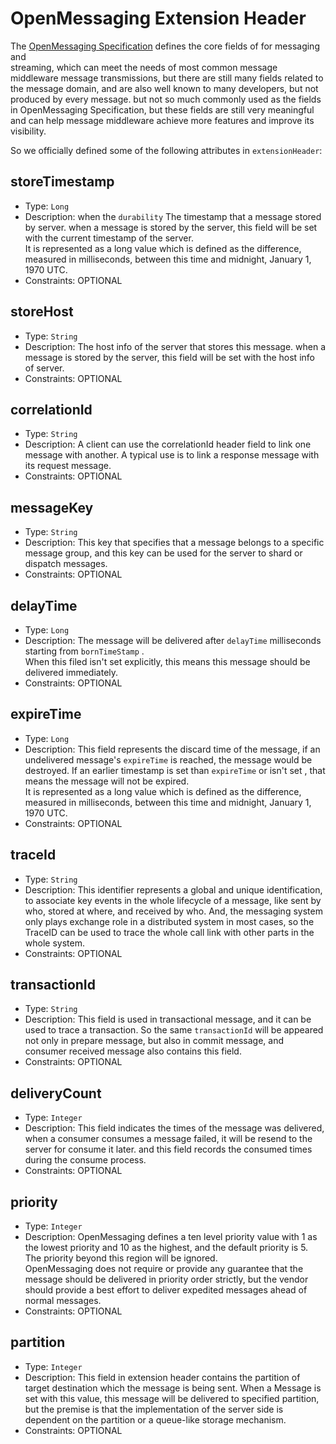 # OpenMessaging Extension Header
The [OpenMessaging Specification](./specification-schema.md) defines the core fields of for messaging and  
streaming, which can meet the needs of most common message middleware 
message transmissions, but there are still many fields related to the message 
domain, and are also well known to many developers, but not produced by every 
message. but not so much commonly used as the fields in OpenMessaging 
Specification, but these fields are still very meaningful and can help message 
middleware achieve more features and improve its visibility.       

So we officially defined some of the following attributes in `extensionHeader`: 

## storeTimestamp
   - Type: `Long` 
   - Description: when the `durability` The timestamp that a message stored by server. when a 
   message is stored by the server, this field will be set with the current 
   timestamp of the server.  
   It is represented as a long value which is defined as the difference, 
   measured in milliseconds, between this time and midnight, January 1, 1970 
   UTC.       
   - Constraints: OPTIONAL 
   
## storeHost
   - Type: `String`
   - Description: The host info of the server that stores this message. when a 
   message is stored by the server, this field will be set with the host info of 
   server.
   - Constraints: OPTIONAL
   
## correlationId
   - Type: `String`
   - Description: A client can use the correlationId header field to link one 
   message with another. A typical use is to link a response message with its 
   request message.
   - Constraints: OPTIONAL

## messageKey
   - Type: `String`
   - Description: This key that specifies that a message belongs to a specific 
   message group, and this key can be used for the server to shard or
     dispatch messages.
   - Constraints: OPTIONAL

## delayTime
   - Type: `Long`
   - Description: The message will be delivered after `delayTime` milliseconds 
   starting from `bornTimeStamp` .      
   When this filed isn't set explicitly, this means this message should be 
   delivered immediately.
   - Constraints: OPTIONAL
   
## expireTime
   - Type: `Long` 
   - Description: This field represents the discard time of the message, if an 
   undelivered message's `expireTime` is reached, the message would be 
   destroyed. If an earlier timestamp is set than `expireTime` or isn't set 
   , that means the message will not be expired.       
   It is represented as a long value which is defined as the difference, 
   measured in milliseconds, between this time and midnight, January 1, 1970 
   UTC.
   - Constraints: OPTIONAL
   
   
## traceId
   - Type: `String`
   - Description: This identifier represents a global and unique 
   identification, to associate key events in the whole lifecycle of a message,
   like sent by who, stored at where, and received by who. And, the messaging 
   system only plays exchange role in a distributed system in most cases,
   so the TraceID can be used to trace the whole call link with other parts in 
   the whole system.
   - Constraints: OPTIONAL

## transactionId
   - Type: `String`
   - Description: This field is used in transactional message, and it can be 
   used to trace a transaction. So the same `transactionId` will be appeared 
   not only in prepare message, but also in commit message, and consumer 
   received message also contains this field.
   - Constraints: OPTIONAL
   
## deliveryCount
   - Type: `Integer`
   - Description:  This field indicates the times of the message was 
   delivered, when a consumer consumes a message failed, it will be resend to 
   the server for consume it later. and this field records the consumed times 
   during the consume process.
   - Constraints: OPTIONAL
   
  
## priority
   - Type: `Integer`
   - Description: OpenMessaging defines a ten level priority value with 1 as 
   the lowest priority and 10 as the highest, and the default priority is 5. 
   The priority beyond this region will be ignored.      
   OpenMessaging does not require or provide any guarantee that the message 
   should be delivered  in priority order strictly, but the vendor should 
   provide a best effort to deliver expedited messages ahead of normal 
   messages.
   - Constraints: OPTIONAL
   
## partition   
   - Type: `Integer`
   - Description: This field in extension header  contains the partition of target destination which the message
   is being sent. When a Message is set with this value, this message will be delivered to specified partition, but the
   premise is that the implementation of the server side is dependent on the partition or a queue-like storage mechanism.
   - Constraints: OPTIONAL 